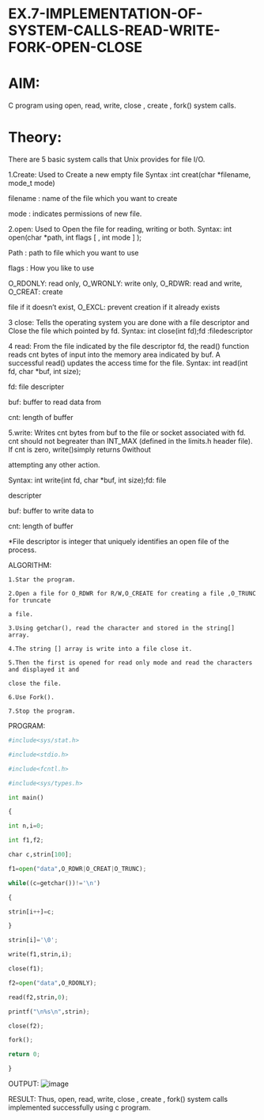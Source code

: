# EX.7-IMPLEMENTATION-OF-SYSTEM-CALLS-READ-WRITE-FORK-OPEN-CLOSE

# AIM:
C program using open, read, write, close , create , fork() system calls.
# Theory:
There are 5 basic system calls that Unix provides for file I/O.

1.Create: Used to Create a new empty file
Syntax :int creat(char *filename, mode_t mode)

filename : name of the file which you want to create

mode : indicates permissions of new file.

2.open: Used to Open the file for reading, writing or both.
Syntax: int open(char *path, int flags [ , int mode ] );

Path : path to file which you want to use

flags : How you like to use

O_RDONLY: read only, O_WRONLY: write only, O_RDWR: read and write, O_CREAT: create

file if it doesn’t exist, O_EXCL: prevent creation if it already exists

3 close: Tells the operating system you are done with a file descriptor and Close the file which pointed by fd.
Syntax: int close(int fd);fd :filedescriptor

4 read: From the file indicated by the file descriptor fd, the read() function reads cnt bytes of input into the memory area indicated by buf. A successful read() updates the access time for the file.
Syntax: int read(int fd, char *buf, int size);

fd: file descripter

buf: buffer to read data from

cnt: length of buffer

5.write: Writes cnt bytes from buf to the file or socket associated with fd. cnt should not begreater
than INT_MAX (defined in the limits.h header file). If cnt is zero, write()simply returns 0without

attempting any other action.

Syntax: int write(int fd, char *buf, int size);fd: file

descripter

buf: buffer to write data to

cnt: length of buffer

*File descriptor is integer that uniquely identifies an open file of the process.



ALGORITHM:
```
1.Star the program.

2.Open a file for O_RDWR for R/W,O_CREATE for creating a file ,O_TRUNC for truncate

a file.

3.Using getchar(), read the character and stored in the string[] array.
 
4.The string [] array is write into a file close it.

5.Then the first is opened for read only mode and read the characters and displayed it and

close the file.

6.Use Fork().

7.Stop the program.
```
PROGRAM:
```python
#include<sys/stat.h>

#include<stdio.h>

#include<fcntl.h>

#include<sys/types.h>

int main()

{

int n,i=0;

int f1,f2;

char c,strin[100];

f1=open("data",O_RDWR|O_CREAT|O_TRUNC);

while((c=getchar())!='\n')

{

strin[i++]=c;

}

strin[i]='\0';

write(f1,strin,i);

close(f1);

f2=open("data",O_RDONLY);

read(f2,strin,0);

printf("\n%s\n",strin);

close(f2);

fork();

return 0;

}
```
OUTPUT:
![image](https://github.com/Raja8334/EX.7-IMPLEMENTATION-OF-SYSTEM-CALLS-READ-WRITE-FORK-OPEN-CLOSE/assets/120719634/8e462381-9dbe-4865-ac13-35be146da814)

RESULT:
Thus, open, read, write, close , create , fork() system calls implemented successfully using c program.
